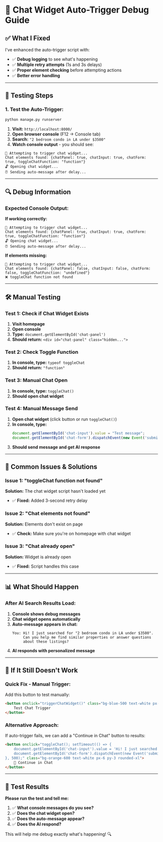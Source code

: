# 🐛 Chat Widget Auto-Trigger Debug Guide

## ✅ What I Fixed

I've enhanced the auto-trigger script with:
- ✅ **Debug logging** to see what's happening
- ✅ **Multiple retry attempts** (1s and 3s delays)
- ✅ **Proper element checking** before attempting actions
- ✅ **Better error handling**

---

## 🧪 **Testing Steps**

### **1. Test the Auto-Trigger:**

```bash
python manage.py runserver
```

1. **Visit:** `http://localhost:8000/`
2. **Open browser console** (F12 → Console tab)
3. **Search:** `"2 bedroom condo in LA under $3500"`
4. **Watch console output** - you should see:

```
🚀 Attempting to trigger chat widget...
Chat elements found: {chatPanel: true, chatInput: true, chatForm: true, toggleChatFunction: "function"}
🔓 Opening chat widget...
⏰ Sending auto-message after delay...
```

---

## 🔍 **Debug Information**

### **Expected Console Output:**

**If working correctly:**
```
🚀 Attempting to trigger chat widget...
Chat elements found: {chatPanel: true, chatInput: true, chatForm: true, toggleChatFunction: "function"}
🔓 Opening chat widget...
⏰ Sending auto-message after delay...
```

**If elements missing:**
```
🚀 Attempting to trigger chat widget...
Chat elements found: {chatPanel: false, chatInput: false, chatForm: false, toggleChatFunction: "undefined"}
❌ toggleChat function not found
```

---

## 🛠 **Manual Testing**

### **Test 1: Check if Chat Widget Exists**
1. **Visit homepage**
2. **Open console**
3. **Type:** `document.getElementById('chat-panel')`
4. **Should return:** `<div id="chat-panel" class="hidden...">`

### **Test 2: Check Toggle Function**
1. **In console, type:** `typeof toggleChat`
2. **Should return:** `"function"`

### **Test 3: Manual Chat Open**
1. **In console, type:** `toggleChat()`
2. **Should open chat widget**

### **Test 4: Manual Message Send**
1. **Open chat widget** (click button or run `toggleChat()`)
2. **In console, type:**
   ```javascript
   document.getElementById('chat-input').value = "Test message";
   document.getElementById('chat-form').dispatchEvent(new Event('submit'));
   ```
3. **Should send message and get AI response**

---

## 🚨 **Common Issues & Solutions**

### **Issue 1: "toggleChat function not found"**
**Solution:** The chat widget script hasn't loaded yet
- ✅ **Fixed:** Added 3-second retry delay

### **Issue 2: "Chat elements not found"**
**Solution:** Elements don't exist on page
- ✅ **Check:** Make sure you're on homepage with chat widget

### **Issue 3: "Chat already open"**
**Solution:** Widget is already open
- ✅ **Fixed:** Script handles this case

---

## 📊 **What Should Happen**

### **After AI Search Results Load:**

1. **Console shows debug messages**
2. **Chat widget opens automatically**
3. **Auto-message appears in chat:**
   ```
   You: Hi! I just searched for "2 bedroom condo in LA under $3500". 
        Can you help me find similar properties or answer questions 
        about these listings?
   ```
4. **AI responds with personalized message**

---

## 🔧 **If It Still Doesn't Work**

### **Quick Fix - Manual Trigger:**
Add this button to test manually:

```html
<button onclick="triggerChatWidget()" class="bg-blue-500 text-white px-4 py-2 rounded">
    Test Chat Trigger
</button>
```

### **Alternative Approach:**
If auto-trigger fails, we can add a "Continue in Chat" button to results:

```html
<button onclick="toggleChat(); setTimeout(() => {
    document.getElementById('chat-input').value = 'Hi! I just searched for {{ ai_prompt }}. Can you help me find similar properties?';
    document.getElementById('chat-form').dispatchEvent(new Event('submit'));
}, 500);" class="bg-orange-600 text-white px-6 py-3 rounded-xl">
    💬 Continue in Chat
</button>
```

---

## 🎯 **Test Results**

**Please run the test and tell me:**
1. ✅ **What console messages do you see?**
2. ✅ **Does the chat widget open?**
3. ✅ **Does the auto-message appear?**
4. ✅ **Does the AI respond?**

This will help me debug exactly what's happening! 🔍
